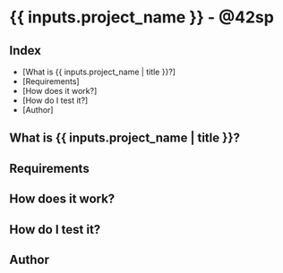 # {{ inputs.project_name }} - @42sp

## Index

* [What is {{ inputs.project_name | title }}?]
* [Requirements]
* [How does it work?]
* [How do I test it?]
* [Author]

## What is {{ inputs.project_name | title }}?

## Requirements

## How does it work?

## How do I test it?

## Author
	